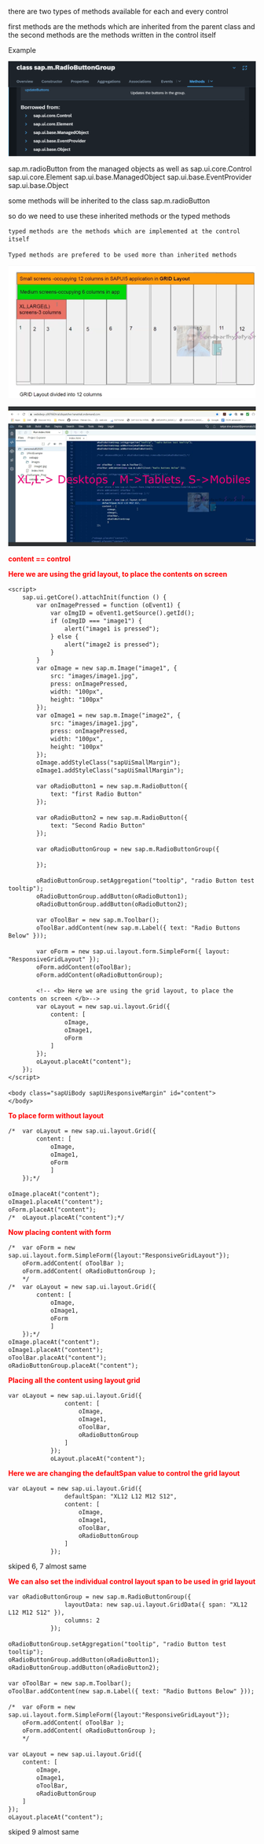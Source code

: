 <style>
b {
    color : red;
}
</style>
there are two types of methods available for each and every control

first methods are the methods which are inherited from the parent class and the second methods are the methods written in the control itself

Example

![alt text](image-19.png)

sap.m.radioButton from the managed objects as well as sap.ui.core.Control
sap.ui.core.Element
sap.ui.base.ManagedObject
sap.ui.base.EventProvider
sap.ui.base.Object

some methods will be inherited to the class sap.m.radioButton

so do we need to use these inherited methods or the typed methods

```
typed methods are the methods which are implemented at the control itself

Typed methods are prefered to be used more than inherited methods
```

![alt text](image-20.png)

![alt text](image-21.png)

<b> content == control </b>

<b> Here we are using the grid layout, to place the contents on screen </b>

```
<script>
    sap.ui.getCore().attachInit(function () {
        var onImagePressed = function (oEvent1) {
            var oImgID = oEvent1.getSource().getId();
            if (oImgID === "image1") {
                alert("image1 is pressed");
            } else {
                alert("image2 is pressed");
            }
        }
        var oImage = new sap.m.Image("image1", {
            src: "images/image1.jpg",
            press: onImagePressed,
            width: "100px",
            height: "100px"
        });
        var oImage1 = new sap.m.Image("image2", {
            src: "images/image1.jpg",
            press: onImagePressed,
            width: "100px",
            height: "100px"
        });
        oImage.addStyleClass("sapUiSmallMargin");
        oImage1.addStyleClass("sapUiSmallMargin");

        var oRadioButton1 = new sap.m.RadioButton({
            text: "first Radio Button"
        });

        var oRadioButton2 = new sap.m.RadioButton({
            text: "Second Radio Button"
        });

        var oRadioButtonGroup = new sap.m.RadioButtonGroup({

        });

        oRadioButtonGroup.setAggregation("tooltip", "radio Button test tooltip");
        oRadioButtonGroup.addButton(oRadioButton1);
        oRadioButtonGroup.addButton(oRadioButton2);

        var oToolBar = new sap.m.Toolbar();
        oToolBar.addContent(new sap.m.Label({ text: "Radio Buttons Below" }));

        var oForm = new sap.ui.layout.form.SimpleForm({ layout: "ResponsiveGridLayout" });
        oForm.addContent(oToolBar);
        oForm.addContent(oRadioButtonGroup);

        <!-- <b> Here we are using the grid layout, to place the contents on screen </b>-->
        var oLayout = new sap.ui.layout.Grid({
            content: [
                oImage,
                oImage1,
                oForm
            ]
        });
        oLayout.placeAt("content");
    });
</script>

<body class="sapUiBody sapUiResponsiveMargin" id="content">
</body>
```

<b> To place form without layout </b>
```
/*	var oLayout = new sap.ui.layout.Grid({
        content: [
            oImage,
            oImage1,
            oForm
            ]
    });*/

oImage.placeAt("content");
oImage1.placeAt("content");
oForm.placeAt("content");
/*	oLayout.placeAt("content");*/
```

<b> Now placing content with form </b>
```
/*	var oForm = new sap.ui.layout.form.SimpleForm({layout:"ResponsiveGridLayout"});
    oForm.addContent( oToolBar );
    oForm.addContent( oRadioButtonGroup );
    */
/*	var oLayout = new sap.ui.layout.Grid({
        content: [
            oImage,
            oImage1,
            oForm
            ]
    });*/
oImage.placeAt("content");
oImage1.placeAt("content");
oToolBar.placeAt("content");
oRadioButtonGroup.placeAt("content");
```

<b> Placing all the content using layout grid </b>  
```
var oLayout = new sap.ui.layout.Grid({
				content: [
					oImage,
					oImage1,
					oToolBar,
					oRadioButtonGroup
				]
			});
			oLayout.placeAt("content");
```

<b> Here we are changing the defaultSpan value to control the grid layout</b>
```
var oLayout = new sap.ui.layout.Grid({
				defaultSpan: "XL12 L12 M12 S12",
				content: [
					oImage,
					oImage1,
					oToolBar,
					oRadioButtonGroup
				]
			});
```

skiped 6, 7 almost same

<b>We can also set the individual control layout span to be used in grid layout </b>
```
var oRadioButtonGroup = new sap.m.RadioButtonGroup({
				layoutData: new sap.ui.layout.GridData({ span: "XL12 L12 M12 S12" }),
				columns: 2
			});

oRadioButtonGroup.setAggregation("tooltip", "radio Button test tooltip");
oRadioButtonGroup.addButton(oRadioButton1);
oRadioButtonGroup.addButton(oRadioButton2);

var oToolBar = new sap.m.Toolbar();
oToolBar.addContent(new sap.m.Label({ text: "Radio Buttons Below" }));

/*	var oForm = new sap.ui.layout.form.SimpleForm({layout:"ResponsiveGridLayout"});
    oForm.addContent( oToolBar );
    oForm.addContent( oRadioButtonGroup );
    */

var oLayout = new sap.ui.layout.Grid({
    content: [
        oImage,
        oImage1,
        oToolBar,
        oRadioButtonGroup
    ]
});
oLayout.placeAt("content");
```

skiped 9 almost same